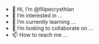 - 👋 Hi, I’m @filipecrysthian
- 👀 I’m interested in ...
- 🌱 I’m currently learning ...
- 💞️ I’m looking to collaborate on ...
- 📫 How to reach me ...

<!---
filipecrysthian/filipecrysthian is a ✨ special ✨ repository because its `README.md` (this file) appears on your GitHub profile.
You can click the Preview link to take a look at your changes.
--->
